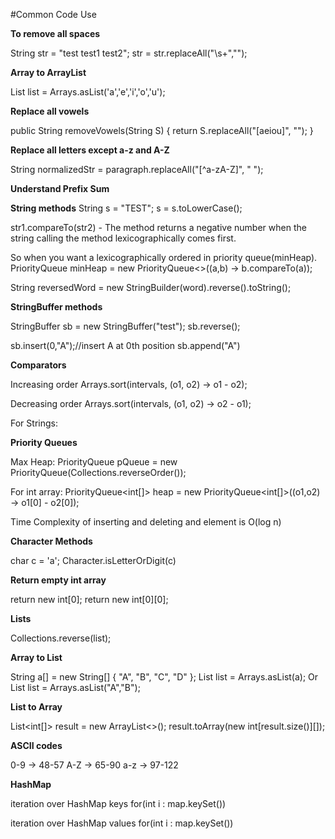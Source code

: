 #Common Code Use

**To remove all spaces**

String str = "test test1     test2";
str = str.replaceAll("\\s+","");

**Array to ArrayList**

List<Character> list = Arrays.asList('a','e','i','o','u');

**Replace all vowels**

public String removeVowels(String S) {
    return S.replaceAll("[aeiou]", "");
}

**Replace all letters except a-z and A-Z**

String normalizedStr = paragraph.replaceAll("[^a-zA-Z]", " ");

**Understand Prefix Sum**

**String methods**
String s = "TEST";
s = s.toLowerCase(); 

str1.compareTo(str2) - The method returns a negative number 
when the string calling the method lexicographically comes first.

So when you want a lexicographically ordered in priority queue(minHeap).
PriorityQueue<String> minHeap = new PriorityQueue<>((a,b) -> b.compareTo(a));

String reversedWord = new StringBuilder(word).reverse().toString();

**StringBuffer methods**

StringBuffer sb = new StringBuffer("test");
sb.reverse();

sb.insert(0,"A");//insert A at 0th position
sb.append("A")

**Comparators**

Increasing order
Arrays.sort(intervals, (o1, o2) -> o1 - o2);

Decreasing order
Arrays.sort(intervals, (o1, o2) -> o2 - o1);

For Strings:

**Priority Queues**

Max Heap:
PriorityQueue<Integer> pQueue =  new PriorityQueue<Integer>(Collections.reverseOrder());

For int array:
PriorityQueue<int[]> heap = new PriorityQueue<int[]>((o1,o2) -> o1[0] - o2[0]);

Time Complexity of inserting and deleting and element is O(log n)

**Character Methods**

char c = 'a';
Character.isLetterOrDigit(c)

**Return empty int array**

return new int[0];
return new int[0][0];

**Lists**

Collections.reverse(list);

**Array to List**

String a[] = new String[] { "A", "B", "C", "D" }; 
List<String> list = Arrays.asList(a); 
Or List<String> list = Arrays.asList("A","B");

**List to Array**

List<int[]> result = new ArrayList<>();
result.toArray(new int[result.size()][]);

**ASCII codes**

0-9 -> 48-57
A-Z -> 65-90
a-z -> 97-122

**HashMap**

iteration over HashMap keys
for(int i : map.keySet())

iteration over HashMap values
for(int i : map.keySet())
